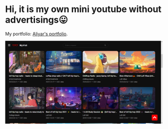 # Hi, it is my own mini youtube without advertisings😛


My portfolio: [Aliyar's portfolio](rasulaliyarov.netlify.app).

![MiVidi](./src/images/Scr1.png "MiVidi")